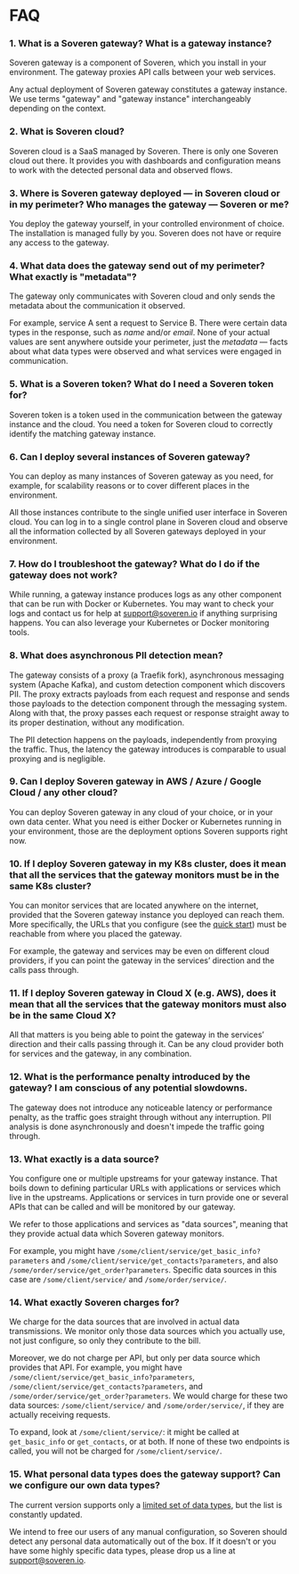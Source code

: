 # FAQ

### 1. What is a Soveren gateway? What is a gateway instance?
    
Soveren gateway is a component of Soveren, which you install in your environment. The gateway proxies API calls between your web services. 
    
Any actual deployment of Soveren gateway constitutes a gateway instance. We use terms "gateway" and "gateway instance" interchangeably depending on the context.


### 2. What is Soveren cloud?
    
Soveren cloud is a SaaS managed by Soveren. There is only one Soveren cloud out there. 
It provides you with dashboards and configuration means to work with the detected personal data and observed flows.

    
### 3. Where is Soveren gateway deployed — in Soveren cloud or in my perimeter? Who manages the gateway — Soveren or me?

You deploy the gateway yourself, in your controlled environment of choice. 
The installation is managed fully by you. Soveren does not have or require any access to the gateway.
    
    
### 4. What data does the gateway send out of my perimeter? What exactly is "metadata"?
    
The gateway only communicates with Soveren cloud and only sends the metadata about the communication it observed.  
    
For example, service A sent a request to Service B. There were certain data types in the response, such as *name* and/or *email*. 
None of your actual values are sent anywhere outside your perimeter, just the *metadata* — facts about what data types were observed and what services were engaged in communication.


### 5. What is a Soveren token? What do I need a Soveren token for? 

Soveren token is a token used in the communication between the gateway instance and the cloud. 
You need a token for Soveren cloud to correctly identify the matching gateway instance. 


### 6. Can I deploy several instances of Soveren gateway?

You can deploy as many instances of Soveren gateway as you need, for example, for scalability reasons or to cover different places in the environment. 

All those instances contribute to the single unified user interface in Soveren cloud. 
You can log in to a single control plane in Soveren cloud and observe all the information collected by all Soveren gateways deployed in your environment.


### 7. How do I troubleshoot the gateway? What do I do if the gateway does not work?
    
While running, a gateway instance produces logs as any other component that can be run with Docker or Kubernetes. 
You may want to check your logs and contact us for help at [support@soveren.io](mailto:support@soveren.io) if anything surprising happens.
You can also leverage your Kubernetes or Docker monitoring tools.


### 8. What does asynchronous PII detection mean?

The gateway consists of a proxy (a Traefik fork), asynchronous messaging system (Apache Kafka), and custom detection component which discovers PII. 
The proxy extracts payloads from each request and response and sends those payloads to the detection component through the messaging system. 
Along with that, the proxy passes each request or response straight away to its proper destination, without any modification. 

The PII detection happens on the payloads, independently from proxying the traffic. 
Thus, the latency the gateway introduces is comparable to usual proxying and is negligible.

### 9. Can I deploy Soveren gateway in AWS / Azure / Google Cloud / any other cloud?

You can deploy Soveren gateway in any cloud of your choice, or in your own data center. 
What you need is either Docker or Kubernetes running in your environment, those are the deployment options Soveren supports right now.


###  10. If I deploy Soveren gateway in my K8s cluster, does it mean that all the services that the gateway monitors must be in the same K8s cluster?

You can monitor services that are located anywhere on the internet, provided that the Soveren gateway instance you deployed can reach them. 
More specifically, the URLs that you configure (see the [quick start](../../getting-started/quick-start)) must be reachable from where you placed the gateway.

For example, the gateway and services may be even on different cloud providers, if you can point the gateway in the services’ direction and the calls pass through.


### 11. If I deploy Soveren gateway in Cloud X (e.g. AWS), does it mean that all the services that the gateway monitors must also be in the same Cloud X? 

All that matters is you being able to point the gateway in the services’ direction and their calls passing through it. 
Can be any cloud provider both for services and the gateway, in any combination.

### 12. What is the performance penalty introduced by the gateway? I am conscious of any potential slowdowns.

The gateway does not introduce any noticeable latency or performance penalty, as the traffic goes straight through without any interruption. 
PII analysis is done asynchronously and doesn't impede the traffic going through.

### 13. What exactly is a data source?
You configure one or multiple upstreams for your gateway instance. 
That boils down to defining particular URLs with applications or services which live in the upstreams. 
Applications or services in turn provide one or several APIs that can be called and will be monitored by our gateway.

We refer to those applications and  services as "data sources", meaning that they provide actual data which Soveren gateway monitors.

For example, you might have `/some/client/service/get_basic_info?parameters` and `/some/client/service/get_contacts?parameters`, and also `/some/order/service/get_order?parameters`. 
Specific data sources in this case are `/some/client/service/` and `/some/order/service/`.


### 14. What exactly Soveren charges for?

We charge for the data sources that are involved in actual data transmissions. We monitor only those data sources which you actually use, not just configure, so only they contribute to the bill.

Moreover, we do not charge per API, but only per data source which provides that API.
For example, you might have `/some/client/service/get_basic_info?parameters`, `/some/client/service/get_contacts?parameters`, and `/some/order/service/get_order?parameters`.
We would charge for these two data sources: `/some/client/service/` and `/some/order/service/`, if they are actually receiving requests.

To expand, look at `/some/client/service/`: it might be called at `get_basic_info` or `get_contacts`, or at both. 
If none of these two endpoints is called, you will not be charged for `/some/client/service/`.

### 15. What personal data types does the gateway support? Can we configure our own data types?

The current version supports only a [limited set of data types](../../dashboards/overview/#pii-types), but the list is constantly updated. 

We intend to free our users of any manual configuration, so Soveren should detect any personal data automatically out of the box.
If it doesn't or you have some highly specific data types, please drop us a line at [support@soveren.io](mailto:support@soveren.io).


    









